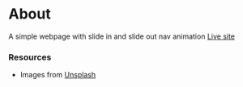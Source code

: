 # About
A simple webpage with slide in and slide out nav animation [Live site](https://clupai8o0.github.io/navigation-animation/)

### Resources
- Images from [Unsplash](https://unsplash.com)
